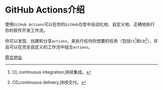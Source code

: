 # GitHub Actions介绍

使用`GitHub Actions`可以在你的`GitHub`仓库中自动化地、自定义地、正确地执行你的软件开发工作流。

你可以发现、创建和分享`actions`，来执行任何你想要的任务（包括`CI`[^1]和`CD`[^2]），并且可以在完全自定义的工作流中组合`actions`。



[原文地址](https://docs.github.com/en/free-pro-team@latest/actions/learn-github-actions)



[^1]:CI, continuous integration,持续集成。
[^2]:CD,continuous delivery,持续交付。